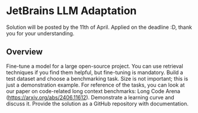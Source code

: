 # JetBrains LLM Adaptation

Solution will be posted by the 11th of April. Applied on the deadline :D, thank you for your understanding. 

## Overview
Fine-tune a model for a large open-source project. You can use retrieval techniques if you find them helpful, but fine-tuning is mandatory. Build a test dataset and choose a benchmarking task. Size is not important; this is just a demonstration example. For reference of the tasks, you can look at our paper on code-related long context benchmarks: Long Code Arena (https://arxiv.org/abs/2406.11612).
Demonstrate a learning curve and discuss it.
Provide the solution as a GitHub repository with documentation.

